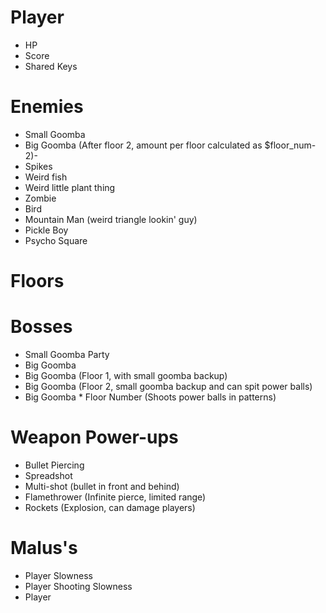 # Player
- HP
- Score
- Shared Keys


# Enemies
- Small Goomba
- Big Goomba (After floor 2, amount per floor calculated as $floor_num-2)- 
- Spikes
- Weird fish
- Weird little plant thing
- Zombie
- Bird
- Mountain Man (weird triangle lookin' guy)
- Pickle Boy
- Psycho Square

# Floors

# Bosses
- Small Goomba Party
- Big Goomba
- Big Goomba (Floor 1, with small goomba backup)
- Big Goomba (Floor 2, small goomba backup and can spit power balls)
- Big Goomba * Floor Number (Shoots power balls in patterns)

# Weapon Power-ups

- Bullet Piercing
- Spreadshot
- Multi-shot (bullet in front and behind)
- Flamethrower (Infinite pierce, limited range)
- Rockets (Explosion, can damage players)


# Malus's
- Player Slowness
- Player Shooting Slowness
- Player 

